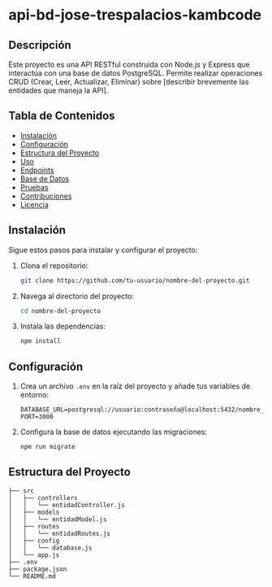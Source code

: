 # api-bd-jose-trespalacios-kambcode

## Descripción
Este proyecto es una API RESTful construida con Node.js y Express que interactúa con una base de datos PostgreSQL. Permite realizar operaciones CRUD (Crear, Leer, Actualizar, Eliminar) sobre [describir brevemente las entidades que maneja la API].

## Tabla de Contenidos
- [Instalación](#instalación)
- [Configuración](#configuración)
- [Estructura del Proyecto](#estructura-del-proyecto)
- [Uso](#uso)
- [Endpoints](#endpoints)
- [Base de Datos](#base-de-datos)
- [Pruebas](#pruebas)
- [Contribuciones](#contribuciones)
- [Licencia](#licencia)

## Instalación
Sigue estos pasos para instalar y configurar el proyecto:

1. Clona el repositorio:
    ```bash
    git clone https://github.com/tu-usuario/nombre-del-proyecto.git
    ```
2. Navega al directorio del proyecto:
    ```bash
    cd nombre-del-proyecto
    ```
3. Instala las dependencias:
    ```bash
    npm install
    ```

## Configuración
1. Crea un archivo `.env` en la raíz del proyecto y añade tus variables de entorno:
    ```env
    DATABASE_URL=postgresql://usuario:contraseña@localhost:5432/nombre_de_tu_base_de_datos
    PORT=3000
    ```
2. Configura la base de datos ejecutando las migraciones:
    ```bash
    npm run migrate
    ```

## Estructura del Proyecto
```plaintext
├── src
│   ├── controllers
│   │   └── entidadController.js
│   ├── models
│   │   └── entidadModel.js
│   ├── routes
│   │   └── entidadRoutes.js
│   ├── config
│   │   └── database.js
│   └── app.js
├── .env
├── package.json
└── README.md
